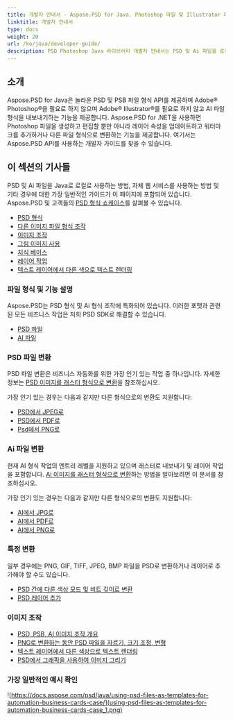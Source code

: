 ```yaml
---
title: 개발자 안내서 - Aspose.PSD for Java. Photoshop 파일 및 Illustrator 파일 조작 API
linktitle: 개발자 안내서
type: docs
weight: 20
url: /ko/java/developer-guide/
description: PSD Photoshop Java 라이브러리 개발자 안내서는 PSD 및 Ai 파일을 로컬로 사용하거나 자체 웹 서비스를 통해 작업하는 방법을 설명합니다.
---
```


## **소개**

Aspose.PSD for Java은 놀라운 PSD 및 PSB 파일 형식 API를 제공하며 Adobe® Photoshop®을 필요로 하지 않으며 Adobe® Illustrator®를 필요로 하지 않고 AI 파일 형식을 내보내기하는 기능을 제공합니다. Aspose.PSD for .NET을 사용하면 Photoshop 파일을 생성하고 편집할 뿐만 아니라 레이어 속성을 업데이트하고 워터마크를 추가하거나 다른 파일 형식으로 변환하는 기능을 제공합니다.
여기서는 Aspose.PSD API를 사용하는 개발자 가이드를 찾을 수 있습니다.

## **이 섹션의 기사들**
PSD 및 Ai 파일을 Java로 로컬로 사용하는 방법, 자체 웹 서비스를 사용하는 방법 및 기타 경우에 대한 가장 일반적인 가이드가 이 페이지에 포함되어 있습니다. Aspose.PSD 및 고객들의 [PSD 형식 쇼케이스](/psd/ko/java/showcases/)를 살펴볼 수 있습니다.

- [PSD 형식](/psd/ko/java/psd-format)
- [다른 이미지 파일 형식 조작](/psd/ko/java/manipulate-different-image-file-formats/)
- [이미지 조작](/psd/ko/java/manipulating-images/)
- [그림 이미지 사용](/psd/ko/java/working-with-drawing-images/)
- [지식 베이스](/psd/ko/java/knowledge-base/)
- [레이어 작업](/psd/ko/java/working-with-layers/)
- [텍스트 레이어에서 다른 색으로 텍스트 렌더링](/psd/ko/java/render-text-with-different-colors-in-text-layer/)

### **파일 형식 및 기능 설명**
Aspose.PSD는 PSD 형식 및 Ai 형식 조작에 특화되어 있습니다. 이러한 포맷과 관련된 모든 비즈니스 작업은 저희 PSD SDK로 해결할 수 있습니다.

- [PSD 파일](/psd/ko/net/psd-file/)
- [AI 파일](/psd/ko/net/ai-adobe-illustrator-format/)

### **PSD 파일 변환**
PSD 파일 변환은 비즈니스 자동화를 위한 가장 인기 있는 작업 중 하나입니다. 자세한 정보는 [PSD 이미지를 래스터 형식으로 변환](/psd/ko/java/converting-psd-image-to-raster-format/)을 참조하십시오.

가장 인기 있는 경우는 다음과 같지만 다른 형식으로의 변환도 지원합니다:

- [PSD에서 JPEG로](/psd/ko/java/convert/psd-to-jpg/)
- [PSD에서 PDF로](/psd/ko/java/convert/psd-to-pdf/)
- [Psd에서 PNG로](/psd/ko/java/convert/psd-to-png/)

### **Ai 파일 변환**
현재 AI 형식 작업의 엔트리 레벨을 지원하고 있으며 래스터로 내보내기 및 레이어 작업을 포함합니다. [Ai 이미지를 래스터 형식으로 변환](/psd/ko/java/ai-file-manipulation/)하는 방법을 알아보려면 이 문서를 참조하십시오.

가장 인기 있는 경우는 다음과 같지만 다른 형식으로의 변환도 지원합니다:

- [AI에서 JPG로](/psd/ko/java/convert/ai-to-jpg/)
- [AI에서 PDF로](/psd/ko/java/convert/ai-to-pdf/)
- [AI에서 PNG로](/psd/ko/java/convert/ai-to-png/)

### **특정 변환**
일부 경우에는 PNG, GIF, TIFF, JPEG, BMP 파일을 PSD로 변환하거나 레이어로 추가해야 할 수도 있습니다.

- [PSD 간에 다른 색상 모드 및 비트 깊이로 변환](/psd/ko/java/bit-depth-color-mode-convert/)
- [PSD 레이어 추가](/psd/ko/java/add-layer-from-file-for-editing/)

### **이미지 조작**
- [PSD, PSB, AI 이미지 조작 개요](/psd/ko/java/update-psd-psb-files-with-java/)
- [PNG로 변환하는 동안 PSD 파일을 자르기, 크기 조정, 변형](/psd/ko/java/psd-layer-manipulation/)
- [텍스트 레이어에서 다른 색상으로 텍스트 렌더링](/psd/ko/java/working-with-drawing-images/)
- [PSD에서 그래픽을 사용하여 이미지 그리기](/psd/ko/java/graphics-api/)

### **가장 일반적인 예시 확인**

![https://docs.aspose.com/psd/java/using-psd-files-as-templates-for-automation-business-cards-case/](using-psd-files-as-templates-for-automation-business-cards-case_1.png)
